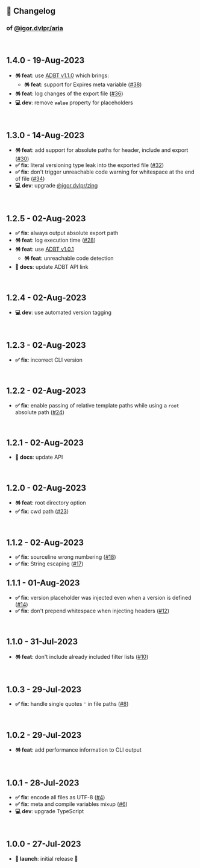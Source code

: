 ## 📒 Changelog

### of [@igor.dvlpr/aria](https://github.com/igorskyflyer/npm-adblock-aria-compiler/)

<br>

## 1.4.0 - 19-Aug-2023

- **🪅 feat**: use [ADBT v1.1.0](https://github.com/igorskyflyer/file-format-adbt/releases/tag/v1.1.0) which brings:
  - **🪅 feat**: support for Expires meta variable ([#38](https://github.com/igorskyflyer/npm-adblock-aria-compiler/issues/38))
- **🪅 feat**: log changes of the export file ([#36](https://github.com/igorskyflyer/npm-adblock-aria-compiler/issues/36))
- **💻 dev**: remove **`value`** property for placeholders

<br>

## 1.3.0 - 14-Aug-2023

- **🪅 feat**: add support for absolute paths for header, include and export ([#30](https://github.com/igorskyflyer/npm-adblock-aria-compiler/issues/30))
- **✅ fix**: literal versioning type leak into the exported file ([#32](https://github.com/igorskyflyer/npm-adblock-aria-compiler/issues/32))
- **✅ fix**: don't trigger unreachable code warning for whitespace at the end of file ([#34](https://github.com/igorskyflyer/npm-adblock-aria-compiler/issues/34))
- **💻 dev**: upgrade [@igor.dvlpr/zing](https://www.npmjs.com/package/@igor.dvlpr/zing)

<br>

## 1.2.5 - 02-Aug-2023

- **✅ fix**: always output absolute export path
- **🪅 feat**: log execution time ([#28](https://github.com/igorskyflyer/npm-adblock-aria-compiler/issues/28))
- **🪅 feat**: use [ADBT v1.0.1](https://github.com/igorskyflyer/file-format-adbt/releases/tag/v1.0.1)
  - **🪅 feat**: unreachable code detection
- **📜 docs**: update ADBT API link

<br>

## 1.2.4 - 02-Aug-2023

- **💻 dev**: use automated version tagging

<br>

## 1.2.3 - 02-Aug-2023

- **✅ fix**: incorrect CLI version

<br>

## 1.2.2 - 02-Aug-2023

- **✅ fix**: enable passing of relative template paths while using a `root` absolute path ([#24](https://github.com/igorskyflyer/npm-adblock-aria-compiler/issues/24))

<br>

## 1.2.1 - 02-Aug-2023

- **📜 docs**: update API

<br>

## 1.2.0 - 02-Aug-2023

- **🪅 feat**: root directory option
- **✅ fix**: cwd path ([#23](https://github.com/igorskyflyer/npm-adblock-aria-compiler/issues/23))

<br>

## 1.1.2 - 02-Aug-2023

- **✅ fix**: sourceline wrong numbering ([#18](https://github.com/igorskyflyer/npm-adblock-aria-compiler/issues/18))
- **✅ fix**: String escaping ([#17](https://github.com/igorskyflyer/npm-adblock-aria-compiler/issues/17))

## 1.1.1 - 01-Aug-2023

- **✅ fix**: version placeholder was injected even when a version is defined ([#14](https://github.com/igorskyflyer/npm-adblock-aria-compiler/issues/14))
- **✅ fix**: don't prepend whitespace when injecting headers ([#12](https://github.com/igorskyflyer/npm-adblock-aria-compiler/issues/12))

<br>

## 1.1.0 - 31-Jul-2023

- **🪅 feat**: don't include already included filter lists ([#10](https://github.com/igorskyflyer/npm-adblock-aria-compiler/issues/10))

<br>

## 1.0.3 - 29-Jul-2023

- **✅ fix**: handle single quotes `'` in file paths ([#8](https://github.com/igorskyflyer/npm-adblock-aria-compiler/issues/8))

<br>

## 1.0.2 - 29-Jul-2023

- **🪅 feat**: add performance information to CLI output

<br>

## 1.0.1 - 28-Jul-2023

- **✅ fix**: encode all files as UTF-8 ([#4](https://github.com/igorskyflyer/npm-adblock-aria-compiler/issues/4))
- **✅ fix**: meta and compile variables mixup ([#6](https://github.com/igorskyflyer/npm-adblock-aria-compiler/issues/6))
- **💻 dev**: upgrade TypeScript

<br>

## 1.0.0 - 27-Jul-2023

- **🚀 launch**: initial release 🎉
